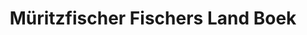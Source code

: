 ---
title: "Müritzfischer Fischers Land Boek"
url: /rechlin/mueritzfischer-fischers-land-boek/
shop: Hofladen
---